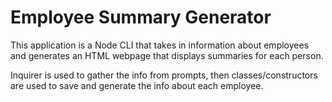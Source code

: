 # Employee Summary Generator

This application is a Node CLI that takes in information about employees and generates an HTML webpage that displays summaries for each person.

Inquirer is used to gather the info from prompts, then classes/constructors are used to save and generate the info about each employee.

